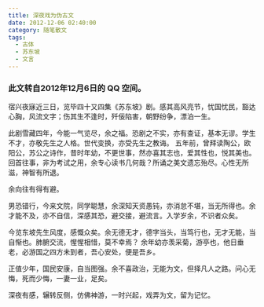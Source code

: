 ```yaml
---
title: 深夜戏为伪古文
date: 2012-12-06 02:40:00
category: 随笔散文
tags:
  - 古体
  - 苏东坡
  - 文言
---
```


### 此文转自2012年12月6日的 QQ 空间。

宿兴夜寐近三日，览毕四十又四集《苏东坡》剧。感其高风亮节，忧国忧民，豁达心胸，风流文字；伤其生不逢时，歼佞陷害，朝野纷争，漂泊一生。

<!--more-->

此剧雪藏四年，今能一气览尽，余之福。恐剧之不实，亦有查证，基本无谬。学生不才，亦敬先生之人格。世代变换，亦受先生之教诲。
五年前，曾拜读陶公，欧阳公，苏公之诗作，昔时年幼，不更世事，然亦喜其志也，爱其性也，悦其美也。回首往事，非为考试之用，余专心读书几何哉？所诵之美文遗忘殆尽。心性无所滋，神智有所退。

余向往有得有避。

男恐错行，今来文院，同学聪慧，余深知天资愚钝，亦消怠不堪，当无所得也。余才能不及，亦不自信，深感其恐，避交接，避流言。入学岁余，不识者众矣。

今览东坡先生风度，感慨众矣。余无德无才，德字当头，当笃行也，无才无能，当自惭也。肺腑交流，惺惺相惜，莫不幸焉？
余年幼亦羡采菊，游亭也，他日垂老，必游国之四方未到者，吾心安处，便是吾乡。

正值少年，国民安康，自当图强。余不喜政治，无能为文，但择凡人之路。问心无悔，死而少悔，一妻一业，足矣。

深夜有感，辗转反侧，仿佛神游，一时兴起，戏弄为文，留为记忆。
